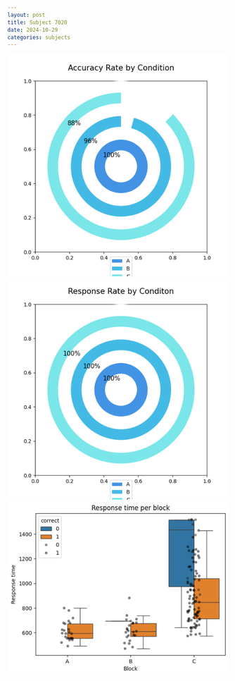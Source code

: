 ```yaml
---
layout: post
title: Subject 7020
date: 2024-10-29
categories: subjects
---
```


![](data/7020/run-18/7020_accuracy_rate.png)
![](data/7020/run-18/7020_response_rate.png)
![](data/7020/run-18/7020_rt.png)
